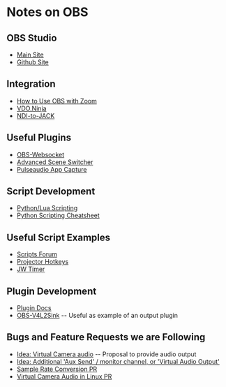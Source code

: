 # Notes on OBS

## OBS Studio

* [Main Site](https://obsproject.com/)
* [Github Site](https://github.com/obsproject/obs-studio)

## Integration

* [How to Use OBS with Zoom](https://www.eigenmagic.com/2020/04/22/how-to-use-obs-studio-with-zoom/)
* [VDO.Ninja](https://docs.vdo.ninja/)
* [NDI-to-JACK](https://github.com/lplassman/NDI-to-JACK)

## Useful Plugins

* [OBS-Websocket](https://github.com/obsproject/obs-websocket)
* [Advanced Scene Switcher](https://github.com/WarmUpTill/SceneSwitcher)
* [Pulseaudio App Capture](https://github.com/jbwong05/obs-pulseaudio-app-capture)

## Script Development

* [Python/Lua Scripting](https://docs.obsproject.com/scripting)
* [Python Scripting Cheatsheet](https://github.com/upgradeQ/OBS-Studio-Python-Scripting-Cheatsheet-obspython-Examples-of-API)

## Useful Script Examples

* [Scripts Forum](https://obsproject.com/forum/resources/categories/scripts.5/)
* [Projector Hotkeys](https://obsproject.com/forum/resources/projector-hotkeys.1197/)
* [JW Timer](https://github.com/lucidokr/obs-jw-timer/)

## Plugin Development

* [Plugin Docs](https://obsproject.com/docs/plugins.html)
* [OBS-V4L2Sink](https://github.com/CatxFish/obs-v4l2sink) -- Useful as example of an output plugin

## Bugs and Feature Requests we are Following

* [Idea: Virtual Camera audio](https://ideas.obsproject.com/posts/1415/obs-virtual-camera-audio) -- Proposal to provide audio output
* [Idea: Additional 'Aux Send' / monitor channel, or 'Virtual Audio Output'](https://ideas.obsproject.com/posts/965/additional-aux-send-monitor-channel-or-virtual-audio-output)
* [Sample Rate Conversion PR](https://github.com/obsproject/obs-studio/pull/6351)
* [Virtual Camera Audio in Linux PR](https://github.com/obsproject/obs-studio/pull/8171)

